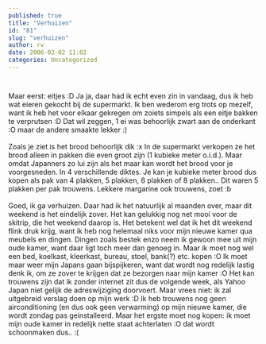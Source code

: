 ```yaml
---
published: true
title: "Verhuizen"
id: "81"
slug: "verhuizen"
author: rv
date: 2006-02-02 11:02
categories: Uncategorized
---
```

<a href="https://photos1.blogger.com/blogger/5743/1473/1600/Gebakken%20eitjes.jpg"><img style="display:block;text-align:center;cursor:pointer;margin:0 auto 10px;" src="https://photos1.blogger.com/blogger/5743/1473/320/Gebakken%20eitjes.jpg" alt="" border="0" /></a><br />Maar eerst: eitjes :D Ja ja, daar had ik echt even zin in vandaag, dus ik heb wat eieren gekocht bij de supermarkt.  Ik ben wederom erg trots op mezelf, want ik heb het voor elkaar gekregen om zoiets simpels als een eitje bakken te verprutsen :D Dat wil zeggen, 1 ei was behoorlijk zwart aan de onderkant :O maar de andere smaakte lekker :)<br /><br />Zoals je ziet is het brood behoorlijk dik :x In de supermarkt verkopen ze het brood alleen in pakken die even groot zijn (1 kubieke meter o.i.d.). Maar omdat Japanners zo lui zijn als het maar kan wordt het brood voor je voorgesneden. In 4 verschillende diktes. Je kan je kubieke meter brood dus kopen als pak van 4 plakken, 5 plakken, 6 plakken of 8 plakken.. Dit waren 5 plakken per pak trouwens. Lekkere margarine ook trouwens, zoet :b<br /><br />Goed, ik ga verhuizen. Daar had ik het natuurlijk al maanden over, maar dit weekend is het eindelijk zover. Het kan gelukkig nog net mooi voor de skitrip, die het weekend daarop is. Het betekent wel dat ik het dit weekend flink druk krijg, want ik heb nog helemaal niks voor mijn nieuwe kamer qua meubels en dingen. Dingen zoals bestek enzo neem ik gewoon mee uit mijn oude kamer, want daar ligt toch meer dan genoeg in. Maar ik moet nog wel een bed, koelkast, kleerkast, bureau, stoel, bank(?) etc. kopen :O Ik moet maar weer mijn Japans gaan bijspijkeren, want dat wordt nog redelijk lastig denk ik, om ze zover te krijgen dat ze bezorgen naar mijn kamer :O Het kan trouwens zijn dat ik zonder internet zit dus de volgende week, als Yahoo Japan niet gelijk de adreswijziging doorvoert. Maar vrees niet: ik zal uitgebreid verslag doen op mijn werk :D Ik heb trouwens nog geen airconditioning (en dus ook geen verwarming) op mijn nieuwe kamer, die wordt zondag pas geinstalleerd.  Maar het ergste moet nog kopen: ik moet mijn oude kamer in redelijk nette staat achterlaten :O dat wordt schoonmaken dus.. :(